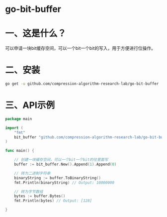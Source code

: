 # go-bit-buffer

# 一、这是什么？

可以申请一块bit缓存空间，可以一个bit一个bit的写入，用于方便进行位操作。

# 二、安装

```bash
go get -u github.com/compression-algorithm-research-lab/go-bit-buffer
```

# 三、API示例

```go
package main

import (
	"fmt"
	bit_buffer "github.com/compression-algorithm-research-lab/go-bit-buffer"
)

func main() {

	// 创建一块缓存空间，可以一个bit一个bit的往里面写
	buffer := bit_buffer.New().Append(1).Append(0)

	// 转为二进制字符串
	binaryString := buffer.ToBinaryString()
	fmt.Println(binaryString) // Output: 10000000

	// 转为字节数组
	bytes := buffer.Bytes()
	fmt.Println(bytes) // Output: [128]

}
```



